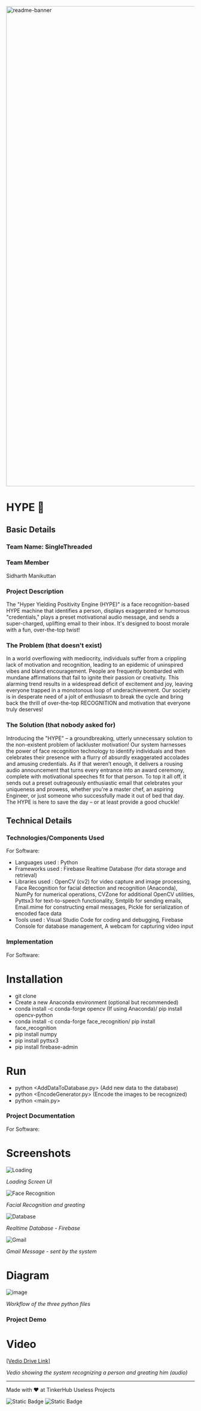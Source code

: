 <img width="1280" alt="readme-banner" src="https://github.com/user-attachments/assets/35332e92-44cb-425b-9dff-27bcf1023c6c">

# HYPE 🎯


## Basic Details
### Team Name: SingleThreaded


### Team Member
 Sidharth Manikuttan

### Project Description
The "Hyper Yielding Positivity Engine (HYPE)" is a face recognition-based HYPE machine that identifies a person, displays exaggerated or humorous "credentials," plays a preset motivational audio message, and sends a super-charged, uplifting email to their inbox. It's designed to boost morale with a fun, over-the-top twist!

### The Problem (that doesn't exist)
In a world overflowing with mediocrity, individuals suffer from a crippling lack of motivation and recognition, leading to an epidemic of uninspired vibes and bland encouragement. People are frequently bombarded with mundane affirmations that fail to ignite their passion or creativity. This alarming trend results in a widespread deficit of excitement and joy, leaving everyone trapped in a monotonous loop of underachievement. Our society is in desperate need of a jolt of enthusiasm to break the cycle and bring back the thrill of over-the-top RECOGNITION and motivation that everyone truly deserves!

### The Solution (that nobody asked for)
Introducing the "HYPE" – a groundbreaking, utterly unnecessary solution to the non-existent problem of lackluster motivation! Our system harnesses the power of face recognition technology to identify individuals and then celebrates their presence with a flurry of absurdly exaggerated accolades and amusing credentials. As if that weren’t enough, it delivers a rousing audio announcement that turns every entrance into an award ceremony, complete with motivational speeches fit for that person. To top it all off, it sends out a preset outrageously enthusiastic email that celebrates your uniqueness and prowess, whether you're a master chef, an aspiring Engineer, or just someone who successfully made it out of bed that day. The HYPE is here to save the day – or at least provide a good chuckle!

## Technical Details
### Technologies/Components Used
For Software:
- Languages used : Python
- Frameworks used : Firebase Realtime Database (for data storage and retrieval)
- Libraries used : OpenCV (cv2) for video capture and image processing,
Face Recognition for facial detection and recognition (Anaconda),
NumPy for numerical operations,
CVZone for additional OpenCV utilities,
Pyttsx3 for text-to-speech functionality,
Smtplib for sending emails,
Email.mime for constructing email messages,
Pickle for serialization of encoded face data
- Tools used : Visual Studio Code for coding and debugging,
Firebase Console for database management,
A webcam for capturing video input

### Implementation
For Software:
# Installation
- git clone [<repository-url>](https://github.com/Sidharth-Manikuttan/Useless_Project-HYPE.git)
- Create a new Anaconda environment (optional but recommended)
- conda install -c conda-forge opencv (If using Anaconda)/ pip install opencv-python
- conda install -c conda-forge face_recognition/ pip install face_recognition
- pip install numpy
- pip install pyttsx3
- pip install firebase-admin

# Run
- python <AddDataToDatabase.py> (Add new data to the database)
- python <EncodeGenerator.py> (Encode the images to be recognized)
- python <main.py>

### Project Documentation
For Software:

# Screenshots
![Loading](https://github.com/user-attachments/assets/a9b6780c-8335-41e5-a773-fd158e89ac38)

*Loading Screen UI*

![Face Recognition](https://github.com/user-attachments/assets/b7e3eb8c-1e85-4db6-9193-04e4eb37256c)

*Facial Recognition and greating*

![Database](https://github.com/user-attachments/assets/1193b6ae-1639-4370-b407-149cec9c59ce)

*Realtime Database - Firebase*

![Gmail](https://github.com/user-attachments/assets/149e0253-cb35-47a5-b678-d1ea598f6931)

*Gmail Message - sent by the system*

# Diagram
![image](https://github.com/user-attachments/assets/7fb70cf9-78c0-4a4d-a8f4-23a1d2d95799)

*Workflow of the three python files*

### Project Demo
# Video
[[Vedio Drive Link]](https://drive.google.com/drive/folders/1MKeHJKEFIY2IeDio4QJur2YMCe6x7OdP?usp=sharing)

*Vedio showing the system recognizing a person and greating him (audio)*

---
Made with ❤️ at TinkerHub Useless Projects 

![Static Badge](https://img.shields.io/badge/TinkerHub-24?color=%23000000&link=https%3A%2F%2Fwww.tinkerhub.org%2F)
![Static Badge](https://img.shields.io/badge/UselessProject--24-24?link=https%3A%2F%2Fwww.tinkerhub.org%2Fevents%2FQ2Q1TQKX6Q%2FUseless%2520Projects)
